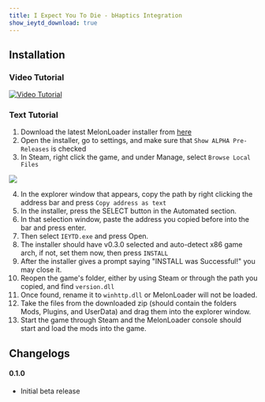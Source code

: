 ```yaml
---
title: I Expect You To Die - bHaptics Integration
show_ieytd_download: true
---
```


## Installation
### Video Tutorial
[![Video Tutorial](https://i.imgur.com/YKbmnef.png)](http://www.youtube.com/watch?v=XtIIeOzcORs "I Expect You To Die - bHaptics Integration Mod Installation")

### Text Tutorial
1. Download the latest MelonLoader installer from [here](https://github.com/LavaGang/MelonLoader.Installer/releases/)
2. Open the installer, go to settings, and make sure that `Show ALPHA Pre-Releases` is checked
3. In Steam, right click the game, and under Manage, select `Browse Local Files`

![](https://i.imgur.com/fK4N0SF.png)

4. In the explorer window that appears, copy the path by right clicking the address bar and press `Copy address as text`
5. In the installer, press the SELECT button in the Automated section.
6. In that selection window, paste the address you copied before into the bar and press enter.
7. Then select `IEYTD.exe` and press Open.
8. The installer should have v0.3.0 selected and auto-detect x86 game arch, if not, set them now, then press `INSTALL`
9. After the installer gives a prompt saying "INSTALL was Successful!" you may close it.
10. Reopen the game's folder, either by using Steam or through the path you copied, and find `version.dll`
11. Once found, rename it to `winhttp.dll` or MelonLoader will not be loaded.
12. Take the files from the downloaded zip (should contain the folders Mods, Plugins, and UserData) and drag them into the explorer window.
13. Start the game through Steam and the MelonLoader console should start and load the mods into the game.

## Changelogs

#### 0.1.0
 - Initial beta release